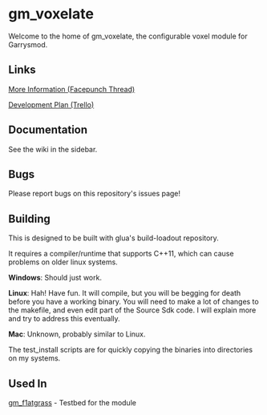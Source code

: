 gm_voxelate
====================

Welcome to the home of gm_voxelate, the configurable voxel module for Garrysmod.

## Links
[More Information (Facepunch Thread)](http://facepunch.com/showthread.php?t=1466364)

[Development Plan (Trello)](https://trello.com/b/zrWAQgqX/gm-voxelate)

## Documentation
See the wiki in the sidebar.

## Bugs
Please report bugs on this repository's issues page!

## Building
This is designed to be built with glua's build-loadout repository.

It requires a compiler/runtime that supports C++11, which can cause problems on older linux systems.

**Windows**: Should just work.

**Linux**: Hah! Have fun. It will compile, but you will be begging for death before you have a working binary. You will need to make a lot of changes to the makefile, and even edit part of the Source Sdk code. I will explain more and try to address this eventually.

**Mac**: Unknown, probably similar to Linux.

The test_install scripts are for quickly copying the binaries into directories on my systems.

## Used In
[gm_f1atgrass](https://github.com/glua/gm_f1atgrass) - Testbed for the module
